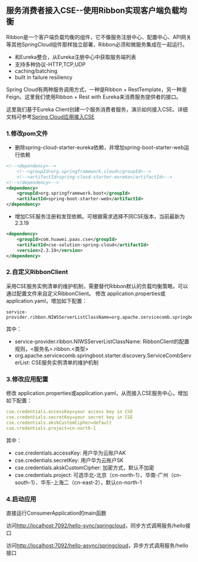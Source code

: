 ## 服务消费者接入CSE--使用Ribbon实现客户端负载均衡

Ribbon是一个客户端负载均衡的组件，它不像服务注册中心、配置中心、API网关等其他SpringCloud组件那样独立部署，Ribbon必须和微服务集成在一起运行。
 * 和Eureka整合，从Eureka注册中心中获取服务端列表
 * 支持多种协议-HTTP,TCP,UDP
 * caching/batching
 * built in failure resiliency
 
Spring Cloud有两种服务调用方式，一种是Ribbon + RestTemplate，另一种是Feign。这里我们使用Ribbon + Rest with Eureka来消费服务提供者的接口。

这里我们基于Eureka Client创建一个服务消费者服务，演示如何接入CSE。详细文档可参考[Spring Cloud应用接入CSE](https://support.huaweicloud.com/devg-cse/cse_03_0096.html)

### 1.修改pom文件

- 删除spring-cloud-starter-eureka依赖，并增加spring-boot-starter-web运行依赖

```xml
<!--<dependency>-->
	<!--<groupId>org.springframework.cloud</groupId>-->
	<!--<artifactId>spring-cloud-starter-eureka</artifactId>-->
<!--</dependency>-->
<dependency>
	<groupId>org.springframework.boot</groupId>
	<artifactId>spring-boot-starter-web</artifactId>
</dependency>
```

- 增加CSE服务注册和发现依赖。可根据需求选择不同CSE版本，当前最新为2.3.19

```xml
<dependency>
	<groupId>com.huawei.paas.cse</groupId>
	<artifactId>cse-solution-spring-cloud</artifactId>
	<version>2.3.19</version>
</dependency>
```

### 2.自定义RibbonClient
采用CSE服务实例清单的维护机制，需要替代Ribbon默认的负载均衡策略，可以通过配置文件来自定义RibbonClient。
修改 application.properties或application.yaml，增加如下配置：

```
service-provider.ribbon.NIWSServerListClassName=org.apache.servicecomb.springboot.starter.discovery.ServiceCombServerList
```
其中：

* service-provider.ribbon.NIWSServerListClassName: RibbonClient的配置规则，<服务名>.ribbon.<类型>
* org.apache.servicecomb.springboot.starter.discovery.ServiceCombServerList: CSE服务实例清单的维护机制

### 3.修改应用配置
修改 application.properties或application.yaml，从而接入CSE服务中心，增加如下配置：

```yaml
cse.credentials.accessKey=your access key in CSE
cse.credentials.secretKey=your secret key in CSE
cse.credentials.akskCustomCipher=default
cse.credentials.project=cn-north-1
```
其中：

* cse.credentials.accessKey: 用户华为云账户AK
* cse.credentials.secretKey: 用户华为云账户SK
* cse.credentials.akskCustomCipher: 加密方式，默认不加密
* cse.credentials.project: 可选华北-北京（cn-north-1）、华南-广州（cn-south-1）、华东-上海二（cn-east-2），默认cn-north-1

### 4.启动应用
直接运行ConsumerApplication的main函数

访问[http://localhost:7092/hello-sync/springcloud](http://localhost:7092/hello-sync/springcloud)，同步方式调用服务/hello接口

访问[http://localhost:7092/hello-async/springcloud](http://localhost:7092/hello-async/springcloud)，异步方式调用服务/hello接口

